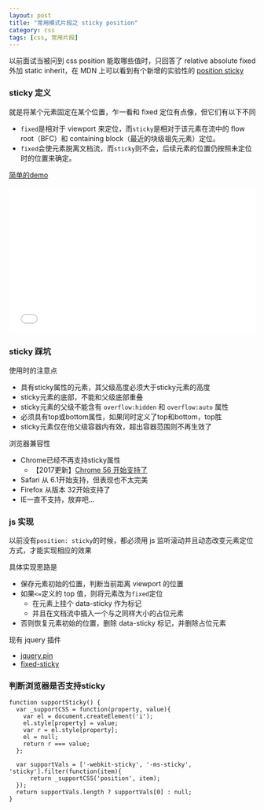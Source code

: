 ```yaml
---
layout: post
title: "常用模式片段之 sticky position"
category: css
tags: [css, 常用片段]
---
```


以前面试当被问到 css position 能取哪些值时，只回答了 relative absolute fixed 外加 static inherit，在 MDN 上可以看到有个新增的实验性的 [position sticky](https://developer.mozilla.org/en-US/docs/Web/CSS/position#sticky)

<!-- more -->

### sticky 定义

就是将某个元素固定在某个位置，乍一看和 fixed 定位有点像，但它们有以下不同

- `fixed`是相对于 viewport 来定位，而`sticky`是相对于该元素在流中的 flow root（BFC）和 containing block（最近的块级祖先元素）定位。
- `fixed`会使元素脱离文档流，而`sticky`则不会，后续元素的位置仍按照未定位时的位置来确定。

[简单的demo](https://jsfiddle.net/af8ph43v/6/)

<iframe width="100%" height="300" src="//jsfiddle.net/af8ph43v/6/embedded/result,html,css/" allowfullscreen="allowfullscreen" frameborder="0"></iframe>

### sticky 踩坑

使用时的注意点

- 具有sticky属性的元素，其父级高度必须大于sticky元素的高度
- sticky元素的底部，不能和父级底部重叠
- sticky元素的父级不能含有 `overflow:hidden` 和 `overflow:auto` 属性
- 必须具有top或bottom属性，如果同时定义了top和bottom，top胜
- sticky元素仅在他父级容器内有效，超出容器范围则不再生效了


浏览器兼容性

- Chrome已经不再支持sticky属性
  - 【2017更新】[Chrome 56 开始支持了](http://caniuse.com/#search=sticky)
- Safari 从 6.1开始支持，但表现也不太完美
- Firefox 从版本 32开始支持了
- IE一直不支持，放弃吧...


### js 实现

以前没有`position: sticky`的时候，都必须用 js 监听滚动并且动态改变元素定位方式，才能实现相应的效果

具体实现思路是

- 保存元素初始的位置，判断当前距离 viewport 的位置
- 如果`<=`定义的 top 值，则将元素改为`fixed`定位
  - 在元素上挂个 data-sticky 作为标记
  - 并且在文档流中插入一个与之同样大小的占位元素
- 否则恢复元素初始的位置，删除 data-sticky 标记，并删除占位元素

现有 jquery 插件

- [jquery.pin](http://webpop.github.io/jquery.pin/)
- [fixed-sticky](https://github.com/filamentgroup/fixed-sticky)


### 判断浏览器是否支持sticky

```
function supportSticky() {
  var _supportCSS = function(property, value){
    var el = document.createElement('i');
    el.style[property] = value;
    var r = el.style[property];
    el = null;
    return r === value;
  };

  var supportVals = ['-webkit-sticky', '-ms-sticky', 'sticky'].filter(function(item){
      return _supportCSS('position', item);
  });
  return supportVals.length ? supportVals[0] : null;
}
```

